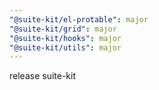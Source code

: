 ```yaml
---
"@suite-kit/el-protable": major
"@suite-kit/grid": major
"@suite-kit/hooks": major
"@suite-kit/utils": major
---
```


release suite-kit
